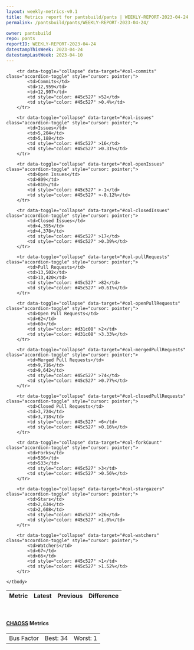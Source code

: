 ```yaml
---
layout: weekly-metrics-v0.1
title: Metrics report for pantsbuild/pants | WEEKLY-REPORT-2023-04-24
permalink: /pantsbuild/pants/WEEKLY-REPORT-2023-04-24/

owner: pantsbuild
repo: pants
reportID: WEEKLY-REPORT-2023-04-24
datestampThisWeek: 2023-04-24
datestampLastWeek: 2023-04-10
---
```




<table class="table table-condensed" style="border-collapse:collapse;">
    <thead>
    <tr>
        <th>Metric</th>
        <th>Latest</th>
        <th>Previous</th>
        <th colspan="2" style="text-align: center;">Difference</th>
    </tr>
    </thead>
    <tbody>

        <tr data-toggle="collapse" data-target="#col-commits" class="accordion-toggle" style="cursor: pointer;">
            <td>Commits</td>
            <td>12,959</td>
            <td>12,907</td>
            <td style="color: #45c527" >52</td>
            <td style="color: #45c527" >0.4%</td>
        </tr>
        
        <tr data-toggle="collapse" data-target="#col-issues" class="accordion-toggle" style="cursor: pointer;">
            <td>Issues</td>
            <td>5,204</td>
            <td>5,188</td>
            <td style="color: #45c527" >16</td>
            <td style="color: #45c527" >0.31%</td>
        </tr>
        
        <tr data-toggle="collapse" data-target="#col-openIssues" class="accordion-toggle" style="cursor: pointer;">
            <td>Open Issues</td>
            <td>809</td>
            <td>810</td>
            <td style="color: #45c527" >-1</td>
            <td style="color: #45c527" >-0.12%</td>
        </tr>
        
        <tr data-toggle="collapse" data-target="#col-closedIssues" class="accordion-toggle" style="cursor: pointer;">
            <td>Closed Issues</td>
            <td>4,395</td>
            <td>4,378</td>
            <td style="color: #45c527" >17</td>
            <td style="color: #45c527" >0.39%</td>
        </tr>
        
        <tr data-toggle="collapse" data-target="#col-pullRequests" class="accordion-toggle" style="cursor: pointer;">
            <td>Pull Requests</td>
            <td>13,502</td>
            <td>13,420</td>
            <td style="color: #45c527" >82</td>
            <td style="color: #45c527" >0.61%</td>
        </tr>
        
        <tr data-toggle="collapse" data-target="#col-openPullRequests" class="accordion-toggle" style="cursor: pointer;">
            <td>Open Pull Requests</td>
            <td>62</td>
            <td>60</td>
            <td style="color: #d31c08" >2</td>
            <td style="color: #d31c08" >3.33%</td>
        </tr>
        
        <tr data-toggle="collapse" data-target="#col-mergedPullRequests" class="accordion-toggle" style="cursor: pointer;">
            <td>Merged Pull Requests</td>
            <td>9,716</td>
            <td>9,642</td>
            <td style="color: #45c527" >74</td>
            <td style="color: #45c527" >0.77%</td>
        </tr>
        
        <tr data-toggle="collapse" data-target="#col-closedPullRequests" class="accordion-toggle" style="cursor: pointer;">
            <td>Closed Pull Requests</td>
            <td>3,724</td>
            <td>3,718</td>
            <td style="color: #45c527" >6</td>
            <td style="color: #45c527" >0.16%</td>
        </tr>
        
        <tr data-toggle="collapse" data-target="#col-forkCount" class="accordion-toggle" style="cursor: pointer;">
            <td>Forks</td>
            <td>536</td>
            <td>533</td>
            <td style="color: #45c527" >3</td>
            <td style="color: #45c527" >0.56%</td>
        </tr>
        
        <tr data-toggle="collapse" data-target="#col-stargazers" class="accordion-toggle" style="cursor: pointer;">
            <td>Stars</td>
            <td>2,634</td>
            <td>2,608</td>
            <td style="color: #45c527" >26</td>
            <td style="color: #45c527" >1.0%</td>
        </tr>
        
        <tr data-toggle="collapse" data-target="#col-watchers" class="accordion-toggle" style="cursor: pointer;">
            <td>Watchers</td>
            <td>67</td>
            <td>66</td>
            <td style="color: #45c527" >1</td>
            <td style="color: #45c527" >1.52%</td>
        </tr>
        
    </tbody>
</table>
<br>
<h4><a target="_blank" href="https://chaoss.community/">CHAOSS</a> Metrics</h4>

<table class="table table-condensed" style="border-collapse:collapse;">
    <tbody>
        <td>Bus Factor</td>
        <td>Best: 34</td>
        <td>Worst: 1</td>
    </tbody>
</table>
